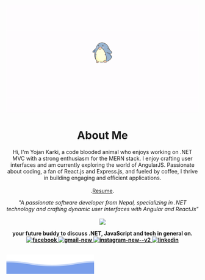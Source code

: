 ![Hello! I'm yojan karki](./Assets/Header.gif "yojan karki gif")

<div align="center">
<h1>About Me</h1>
 Hi, I'm Yojan Karki, a code blooded animal who enjoys working on .NET MVC with a strong enthusiasm for the MERN stack. I enjoy crafting user interfaces and am currently exploring the world of AngularJS. Passionate about coding, a fan of React.js and Express.js, and fueled by coffee, I thrive in building engaging and efficient applications.
<br/>
<br/>
.<a href="https://drive.google.com/file/d/1sPR8HES8N54lsQrZAPx9Ge-T9kJXxgBt/view?usp=drive_link">Resume</a>.
</div>

<p align="center">
 <i>"A passionate software developer from Nepal, specializing in .NET technology and crafting dynamic user interfaces with Angular and ReactJs"</i>
<p  align="center">
<img src="https://komarev.com/ghpvc/?username=yozankarki&&style=flat-square" align="center" />       
</p>
</p>

<div align="center">
<strong>your future buddy to discuss .NET, JavaScript and tech in general on.<strong>
<br/>
<a href="https://www.facebook.com/yozankarki2000">
<img width="50" height="50" src="https://img.icons8.com/bubbles/50/facebook.png" alt="facebook"/>
</a>
<a href="mailto:yozankarki2000@gmail.com">
<img width="50" height="50" src="https://img.icons8.com/bubbles/50/gmail-new.png" alt="gmail-new"/>
</a>
<a href="https://www.instagram.com/yozankarki/">
<img width="50" height="50" src="https://img.icons8.com/bubbles/50/instagram-new--v2.png" alt="instagram-new--v2"/>
</a>
<a href="">
<img width="50" height="50" src="https://img.icons8.com/bubbles/50/linkedin.png" alt="linkedin"/>
</a>
</div>
<br/>

![Hello! I'm yojan karki](./Assets/wave.svg "yojan karki")
